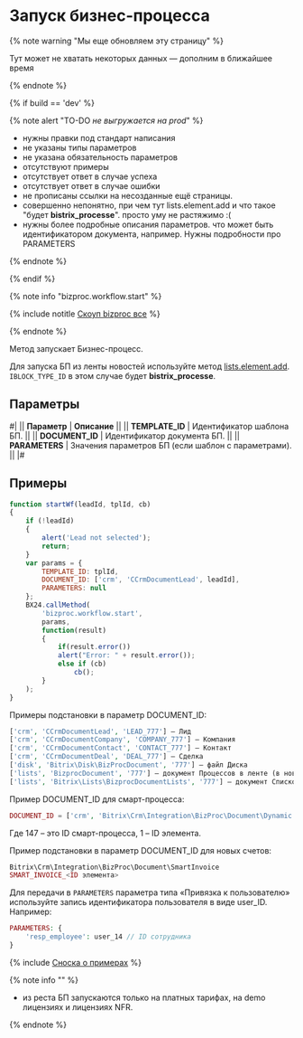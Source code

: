 # Запуск бизнес-процесса

{% note warning "Мы еще обновляем эту страницу" %}

Тут может не хватать некоторых данных — дополним в ближайшее время

{% endnote %}

{% if build == 'dev' %}

{% note alert "TO-DO _не выгружается на prod_" %}

- нужны правки под стандарт написания
- не указаны типы параметров
- не указана обязательность параметров
- отсутствуют примеры
- отсутствует ответ в случае успеха
- отсутствует ответ в случае ошибки
- не прописаны ссылки на несозданные ещё страницы.
- совершенно непонятно, при чем тут lists.element.add и что такое "будет **bistrix_processe**". просто уму не растяжимо :(
- нужны более подробные описания параметров. что может быть идентификатором документа, например. Нужны подробности про PARAMETERS

{% endnote %}

{% endif %}

{% note info "bizproc.workflow.start" %}

{% include notitle [Скоуп bizproc все](./_includes/scope-bizproc-all.md) %}

{% endnote %}

Метод запускает Бизнес-процесс.

Для запуска БП из ленты новостей используйте метод [lists.element.add](.). `IBLOCK_TYPE_ID` в этом случае будет **bistrix_processe**.

 

## Параметры

#|
|| **Параметр** | **Описание** ||
|| **TEMPLATE_ID** | Идентификатор шаблона БП. ||
|| **DOCUMENT_ID** | Идентификатор документа БП. ||
|| **PARAMETERS** | Значения параметров БП (если шаблон с параметрами). ||
|#

## Примеры

```js
function startWf(leadId, tplId, cb)
{
	if (!leadId)
	{
		alert('Lead not selected');
		return;
	}
	var params = {
		TEMPLATE_ID: tplId,
		DOCUMENT_ID: ['crm', 'CCrmDocumentLead', leadId],
		PARAMETERS: null
	};
	BX24.callMethod(
		'bizproc.workflow.start',
		params,
		function(result)
		{
			if(result.error())
			alert("Error: " + result.error());
			else if (cb)
				cb();
		}
	);
}
```

Примеры подстановки в параметр DOCUMENT_ID:

```php
['crm', 'CCrmDocumentLead', 'LEAD_777'] – Лид
['crm', 'CCrmDocumentCompany', 'COMPANY_777'] – Компания
['crm', 'CCrmDocumentContact', 'CONTACT_777'] – Контакт
['crm', 'CCrmDocumentDeal', 'DEAL_777'] – Сделка
['disk', 'Bitrix\Disk\BizProcDocument', '777'] – файл Диска
['lists', 'BizprocDocument', '777'] – документ Процессов в ленте (в новостях)
['lists', 'Bitrix\Lists\BizprocDocumentLists', '777'] – документ Списков
```

Пример DOCUMENT_ID для смарт-процесса:

```php
DOCUMENT_ID = ['crm', 'Bitrix\Crm\Integration\BizProc\Document\Dynamic', 'DYNAMIC_147_1']
```

Где 147 – это ID смарт-процесса, 1 – ID элемента.

Пример подстановки в параметр DOCUMENT_ID для новых счетов:

```php
Bitrix\Crm\Integration\BizProc\Document\SmartInvoice
SMART_INVOICE_<ID элемента> 
```

Для передачи в `PARAMETERS` параметра типа «Привязка к пользователю» используйте запись идентификатора пользователя в виде user_ID. Например:

```php
PARAMETERS: {
    'resp_employee': user_14 // ID сотрудника
}
```

{% include [Сноска о примерах](../../_includes/examples.md) %}

{% note info "" %}

- из реста БП запускаются только на платных тарифах, на demo лицензиях и лицензиях NFR.

{% endnote %}